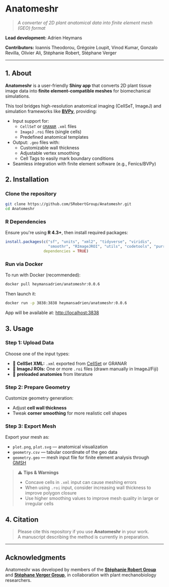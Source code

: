 
# Anatomeshr

> _A converter of 2D plant anatomical data into finite element mesh (GEO) format_

**Lead development:**  Adrien Heymans

**Contributors:** Ioannis Theodorou, Grégoire Loupit, Vinod Kumar, Gonzalo Revilla, Olivier Ali, Stéphanie Robert, Stéphane Verger

---

## 1. About

**Anatomeshr** is a user-friendly **Shiny app** that converts 2D plant tissue image data into **finite element-compatible meshes** for biomechanical simulations.

This tool bridges high-resolution anatomical imaging (CellSeT, ImageJ) and simulation frameworks like [**BVPy**](https://mosaic.gitlabpages.inria.fr/bvpy/), providing:

- Input support for:
  - `CellSeT` or [`GRANAR`](https://granar.github.io/) `.xml` files
  - `ImageJ` `.roi` files (single cells)
  - Predefined anatomical templates
- Output: `.geo` files with:
  - Customizable wall thickness
  - Adjustable vertex smoothing
  - Cell Tags to easily mark boundary conditions 
- Seamless integration with finite element software (e.g., Fenics/BVPy)


## 2. Installation

### Clone the repository

```bash
git clone https://github.com/SRobertGroup/Anatomeshr.git
cd Anatomeshr
```

### R Dependencies

Ensure you're using **R 4.3+**, then install required packages:

```r
install.packages(c("sf", "units", "xml2", "tidyverse", "viridis",
                   "smoothr", "RImageJROI", "utils", "codetools", "purrr"),
                 dependencies = TRUE)
```

### Run via Docker

To run with Docker (recommended):

```bash
docker pull heymansadrien/anatomeshr:0.0.6
```

Then launch it:

```bash
docker run -p 3838:3838 heymansadrien/anatomeshr:0.0.6
```

App will be available at: [http://localhost:3838](http://localhost:3838)

## 3. Usage

### Step 1: Upload Data

Choose one of the input types:

- 📂 **CellSet XML:** `.xml` exported from [CellSet](https://www.cellset.org/) or GRANAR  
- 📂 **ImageJ ROIs:** One or more `.roi` files (drawn manually in ImageJ/Fiji)
- 📂 **preloaded anatomies** from literature

### Step 2: Prepare Geometry

Customize geometry generation:

- Adjust **cell wall thickness**
- Tweak **corner smoothing** for more realistic cell shapes

### Step 3: Export Mesh

Export your mesh as:

- `plot.png`, `plot.svg` — anatomical visualization
- `geometry.csv` — tabular coordinate of the geo data
- `geometry.geo` — mesh input file for finite element analysis through [GMSH](https://gmsh.info/) 


> ⚠️ **Tips & Warnings**
>
> - Concave cells in `.xml` input can cause meshing errors
> - When using `.roi` input, consider increasing wall thickness to improve polygon closure
> - Use higher smoothing values to improve mesh quality in large or irregular cells


## 4. Citation

> Please cite this repository if you use **Anatomeshr** in your work.  
> A manuscript describing the method is currently in preparation.

---

## Acknowledgments

Anatomeshr was developed by members of the [**Stéphanie Robert Group**](https://srobertgroup.com/) and [**Stéphane Verger Group**](https://www.upsc.se/researchers/6177-verger-stephane-mechanics-and-dynamics-of-cell-to-cell-adhesion-in-plants.html), in collaboration with plant mechanobiology researchers.
